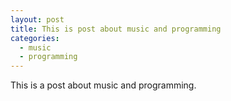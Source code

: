 ```yaml
---
layout: post
title: This is post about music and programming
categories: 
  - music 
  - programming
---
```


This is a post about music and programming.

